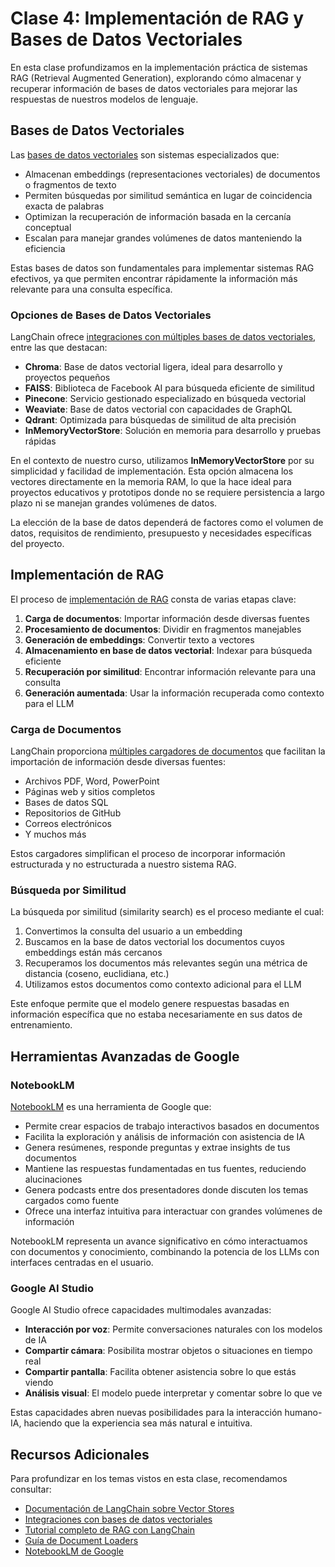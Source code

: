 # Clase 4: Implementación de RAG y Bases de Datos Vectoriales

En esta clase profundizamos en la implementación práctica de sistemas RAG (Retrieval Augmented Generation), explorando cómo almacenar y recuperar información de bases de datos vectoriales para mejorar las respuestas de nuestros modelos de lenguaje.

## Bases de Datos Vectoriales

Las [bases de datos vectoriales](https://python.langchain.com/docs/concepts/vectorstores/) son sistemas especializados que:

- Almacenan embeddings (representaciones vectoriales) de documentos o fragmentos de texto
- Permiten búsquedas por similitud semántica en lugar de coincidencia exacta de palabras
- Optimizan la recuperación de información basada en la cercanía conceptual
- Escalan para manejar grandes volúmenes de datos manteniendo la eficiencia

Estas bases de datos son fundamentales para implementar sistemas RAG efectivos, ya que permiten encontrar rápidamente la información más relevante para una consulta específica.

### Opciones de Bases de Datos Vectoriales

LangChain ofrece [integraciones con múltiples bases de datos vectoriales](https://python.langchain.com/docs/integrations/vectorstores/), entre las que destacan:

- **Chroma**: Base de datos vectorial ligera, ideal para desarrollo y proyectos pequeños
- **FAISS**: Biblioteca de Facebook AI para búsqueda eficiente de similitud
- **Pinecone**: Servicio gestionado especializado en búsqueda vectorial
- **Weaviate**: Base de datos vectorial con capacidades de GraphQL
- **Qdrant**: Optimizada para búsquedas de similitud de alta precisión
- **InMemoryVectorStore**: Solución en memoria para desarrollo y pruebas rápidas

En el contexto de nuestro curso, utilizamos **InMemoryVectorStore** por su simplicidad y facilidad de implementación. Esta opción almacena los vectores directamente en la memoria RAM, lo que la hace ideal para proyectos educativos y prototipos donde no se requiere persistencia a largo plazo ni se manejan grandes volúmenes de datos.

La elección de la base de datos dependerá de factores como el volumen de datos, requisitos de rendimiento, presupuesto y necesidades específicas del proyecto.

## Implementación de RAG

El proceso de [implementación de RAG](https://python.langchain.com/docs/tutorials/rag/) consta de varias etapas clave:

1. **Carga de documentos**: Importar información desde diversas fuentes
2. **Procesamiento de documentos**: Dividir en fragmentos manejables
3. **Generación de embeddings**: Convertir texto a vectores
4. **Almacenamiento en base de datos vectorial**: Indexar para búsqueda eficiente
5. **Recuperación por similitud**: Encontrar información relevante para una consulta
6. **Generación aumentada**: Usar la información recuperada como contexto para el LLM

### Carga de Documentos

LangChain proporciona [múltiples cargadores de documentos](https://python.langchain.com/docs/how_to/#document-loaders) que facilitan la importación de información desde diversas fuentes:

- Archivos PDF, Word, PowerPoint
- Páginas web y sitios completos
- Bases de datos SQL
- Repositorios de GitHub
- Correos electrónicos
- Y muchos más

Estos cargadores simplifican el proceso de incorporar información estructurada y no estructurada a nuestro sistema RAG.

### Búsqueda por Similitud

La búsqueda por similitud (similarity search) es el proceso mediante el cual:

1. Convertimos la consulta del usuario a un embedding
2. Buscamos en la base de datos vectorial los documentos cuyos embeddings están más cercanos
3. Recuperamos los documentos más relevantes según una métrica de distancia (coseno, euclidiana, etc.)
4. Utilizamos estos documentos como contexto adicional para el LLM

Este enfoque permite que el modelo genere respuestas basadas en información específica que no estaba necesariamente en sus datos de entrenamiento.

## Herramientas Avanzadas de Google

### NotebookLM

[NotebookLM](https://notebooklm.google/) es una herramienta de Google que:

- Permite crear espacios de trabajo interactivos basados en documentos
- Facilita la exploración y análisis de información con asistencia de IA
- Genera resúmenes, responde preguntas y extrae insights de tus documentos
- Mantiene las respuestas fundamentadas en tus fuentes, reduciendo alucinaciones
- Genera podcasts entre dos presentadores donde discuten los temas cargados como fuente
- Ofrece una interfaz intuitiva para interactuar con grandes volúmenes de información

NotebookLM representa un avance significativo en cómo interactuamos con documentos y conocimiento, combinando la potencia de los LLMs con interfaces centradas en el usuario.

### Google AI Studio

Google AI Studio ofrece capacidades multimodales avanzadas:

- **Interacción por voz**: Permite conversaciones naturales con los modelos de IA
- **Compartir cámara**: Posibilita mostrar objetos o situaciones en tiempo real
- **Compartir pantalla**: Facilita obtener asistencia sobre lo que estás viendo
- **Análisis visual**: El modelo puede interpretar y comentar sobre lo que ve

Estas capacidades abren nuevas posibilidades para la interacción humano-IA, haciendo que la experiencia sea más natural e intuitiva.

## Recursos Adicionales

Para profundizar en los temas vistos en esta clase, recomendamos consultar:

- [Documentación de LangChain sobre Vector Stores](https://python.langchain.com/docs/concepts/vectorstores/)
- [Integraciones con bases de datos vectoriales](https://python.langchain.com/docs/integrations/vectorstores/)
- [Tutorial completo de RAG con LangChain](https://python.langchain.com/docs/tutorials/rag/)
- [Guía de Document Loaders](https://python.langchain.com/docs/how_to/#document-loaders)
- [NotebookLM de Google](https://notebooklm.google/)
